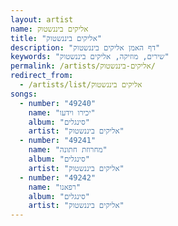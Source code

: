 ```yaml
---
layout: artist
name: אליקים ביננשטוק
title: "אליקים ביננשטוק"
description: "דף האמן אליקים ביננשטוק"
keywords: "שירים, מוזיקה, אליקים ביננשטוק"
permalink: /artists/אליקים-ביננשטוק/
redirect_from:
  - /artists/list/אליקים ביננשטוק
songs:
  - number: "49240"
    name: "יכירו וידעו"
    album: "סינגלים"
    artist: "אליקים ביננשטוק"
  - number: "49241"
    name: "מחרוזת חתונה"
    album: "סינגלים"
    artist: "אליקים ביננשטוק"
  - number: "49242"
    name: "רפאנו"
    album: "סינגלים"
    artist: "אליקים ביננשטוק"
---
```

